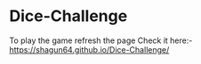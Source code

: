 # Dice-Challenge
To play the game refresh the page
Check it here:-https://shagun64.github.io/Dice-Challenge/
